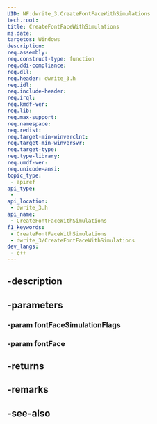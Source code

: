 ```yaml
---
UID: NF:dwrite_3.CreateFontFaceWithSimulations
tech.root: 
title: CreateFontFaceWithSimulations
ms.date: 
targetos: Windows
description: 
req.assembly: 
req.construct-type: function
req.ddi-compliance: 
req.dll: 
req.header: dwrite_3.h
req.idl: 
req.include-header: 
req.irql: 
req.kmdf-ver: 
req.lib: 
req.max-support: 
req.namespace: 
req.redist: 
req.target-min-winverclnt: 
req.target-min-winversvr: 
req.target-type: 
req.type-library: 
req.umdf-ver: 
req.unicode-ansi: 
topic_type:
 - apiref
api_type:
 - 
api_location:
 - dwrite_3.h
api_name:
 - CreateFontFaceWithSimulations
f1_keywords:
 - CreateFontFaceWithSimulations
 - dwrite_3/CreateFontFaceWithSimulations
dev_langs:
 - c++
---
```


## -description

## -parameters

### -param fontFaceSimulationFlags

### -param fontFace

## -returns

## -remarks

## -see-also

